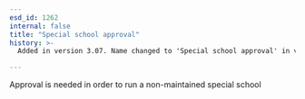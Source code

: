 ```yaml
---
esd_id: 1262
internal: false
title: "Special school approval"
history: >-
  Added in version 3.07. Name changed to 'Special school approval' in version 4.00.

---
```


Approval is needed in order to run a non-maintained special school

